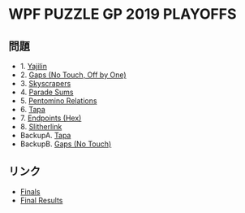 # WPF PUZZLE GP 2019 PLAYOFFS

## 問題
- 1\. [Yajilin](../puzzle/yajilin.md)
- 2\. [Gaps (No Touch, Off by One)](../puzzle/gaps_notouch_offbyone.md)
- 3\. [Skyscrapers](../puzzle/skyscrapers.md)
- 4\. [Parade Sums](../puzzle/paradesums.md)
- 5\. [Pentomino Relations](../puzzle/pentominorelations.md)
- 6\. [Tapa](../puzzle/tapa.md)
- 7\. [Endpoints (Hex)](../puzzle/endpoints_hex.md)
- 8\. [Slitherlink](../puzzle/slitherlink.md)
- BackupA. [Tapa](../puzzle/tapa.md)
- BackupB. [Gaps (No Touch)](../puzzle/gaps_notouch.md)

## リンク
- [Finals](https://gp.worldpuzzle.org/content/finals-10)
- [Final Results](https://gp.worldpuzzle.org/content/final-results-10)
